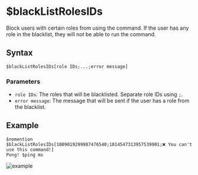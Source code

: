 # $blackListRolesIDs
Block users with certain roles from using the command. If the user has any role in the blacklist, they will not be able to run the command.

## Syntax
```
$blackListRolesIDs[role IDs;...;error message]
```

### Parameters
- `role IDs`: The roles that will be blacklisted. Separate role IDs using `;`.
- `error message`: The message that will be sent if the user has a role from the blacklist.

## Example
```
$nomention
$blackListRolesIDs[1009019299987476540;1014547313957539901;❌ You can't use this command!]
Pong! $ping ms
```

![example](https://user-images.githubusercontent.com/113303649/210046896-9e45b0c5-68f1-49b8-9bf0-90694df688cf.png)
